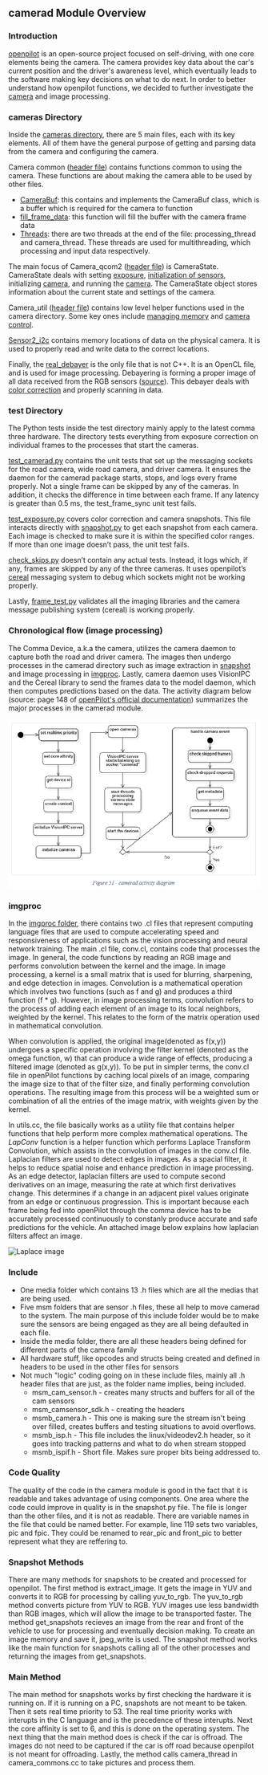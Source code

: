 ## camerad Module Overview
### Introduction
[openpilot](https://github.com/commaai/openpilot/blob/master/README.md) is an 
open-source project focused on self-driving, with one core elements being the 
camera. The camera provides key data about the car's current position and 
the driver's awareness level, which eventually leads to the software making key decisions
on what to do next. In order to better understand how openpilot functions, we decided
to further investigate the [camera](https://github.com/commaai/openpilot/tree/master/system/camerad) and image processing.

### cameras Directory
Inside the [cameras directory](https://github.com/commaai/openpilot/tree/master/system/camerad/cameras), there are 5 main files, each with its key elements. 
All of them have the general purpose of getting and parsing data from the camera 
and configuring the camera.

Camera common ([header file](https://github.com/commaai/openpilot/blob/master/system/camerad/cameras/camera_common.h)) contains functions common to using the camera. 
These functions are about making the camera able to be used by other files.
* [CameraBuf](https://github.com/commaai/openpilot/blob/master/system/camerad/cameras/camera_common.cc#L106): this contains and implements the CameraBuf class, which is a buffer 
which is required for the camera to function
* [fill_frame_data](https://github.com/commaai/openpilot/blob/master/system/camerad/cameras/camera_common.cc#L150): this function will fill the buffer with the camera frame data
* [Threads](https://github.com/commaai/openpilot/blob/master/system/camerad/cameras/camera_common.cc#L304): there are two threads at the end of the file: processing_thread and camera_thread. These threads are used for multithreading, which processing and input data respectively.

The main focus of Camera_qcom2 ([header file](https://github.com/commaai/openpilot/blob/master/system/camerad/cameras/camera_qcom2.h)) is CameraState. CameraState deals with 
setting [exposure](https://github.com/commaai/openpilot/blob/master/system/camerad/cameras/camera_qcom2.cc#L1036), 
[initialization of sensors](https://github.com/commaai/openpilot/blob/master/system/camerad/cameras/camera_qcom2.cc#L200), 
initializing [camera](https://github.com/commaai/openpilot/blob/master/system/camerad/cameras/camera_qcom2.cc#L589), and running the 
[camera](https://github.com/commaai/openpilot/blob/master/system/camerad/cameras/camera_qcom2.cc#L1249). The CameraState object stores information about the current state and 
settings of the camera.

Camera_util ([header file](https://github.com/commaai/openpilot/blob/master/system/camerad/cameras/camera_util.h)) contains low level helper functions used in the camera 
directory. Some key ones include [managing memory](https://github.com/commaai/openpilot/blob/master/system/camerad/cameras/camera_util.cc#L123) 
and [camera control](https://github.com/commaai/openpilot/blob/master/system/camerad/cameras/camera_util.cc#L12).

[Sensor2_i2c](https://github.com/commaai/openpilot/blob/master/system/camerad/cameras/sensor2_i2c.h) contains memory locations of data on the physical camera. It 
is used to properly read and write data to the correct locations.

Finally, the [real_debayer](https://github.com/commaai/openpilot/blob/master/system/camerad/cameras/real_debayer.cl) is the only file that is not C++. It is an OpenCL file, 
and is used for image processing. Debayering is forming a proper image of all data 
received from the RGB sensors ([source](https://www.altairastro.help/why_debayer_before_stacking/)). This debayer deals with [color correction](https://github.com/commaai/openpilot/blob/master/system/camerad/cameras/real_debayer.cl#L9) 
and properly scanning in data.

### test Directory
The Python tests inside the test directory mainly apply to the latest comma three hardware. The directory tests everything from exposure correction on individual frames to the processes that start the cameras. 

[test_camerad.py](https://github.com/commaai/openpilot/blob/master/system/camerad/test/test_camerad.py) contains the unit tests that set up the messaging sockets for the road camera, wide road camera, and driver camera. It ensures the daemon for the camerad package starts, stops, and logs every frame properly. Not a single frame can be skipped by any of the cameras. In addition, it checks the difference in time between each frame. If any latency is greater than 0.5 ms, the test_frame_sync unit test fails.

[test_exposure.py](https://github.com/commaai/openpilot/blob/master/system/camerad/test/test_exposure.py) covers color correction and camera snapshots. This file interacts directly with [snapshot.py](https://github.com/commaai/openpilot/blob/10085d1e3f61b472c4f25cd3e98d5ee83b40d4eb/system/camerad/snapshot/snapshot.py#L54) to get each snapshot from each camera. Each image is checked to make sure it is within the specified color ranges. If more than one image doesn’t pass, the unit test fails.

[check_skips.py](https://github.com/commaai/openpilot/blob/master/system/camerad/test/check_skips.py) doesn’t contain any actual tests. Instead, it logs which, if any, frames are skipped by any of the three cameras. It uses openpilot’s [cereal](https://github.com/commaai/cereal) messaging system to debug which sockets might not be working properly.

Lastly, [frame_test.py](https://github.com/commaai/openpilot/blob/master/system/camerad/test/frame_test.py) validates all the imaging libraries and the camera message publishing system (cereal) is working properly.

### Chronological flow (image processing)
The Comma Device, a.k.a the camera, utilizes the camera daemon to capture both the road and driver camera. The images then undergo processes in the camerad directory such as image extraction in [snapshot](https://github.com/commaai/openpilot/tree/master/system/camerad/snapshot) and image processing in [imgproc](https://github.com/commaai/openpilot/tree/master/system/camerad/imgproc). Lastly, camera daemon uses VisionIPC and the Cereal library to send the frames data to the model daemon, which then computes predictions based on the data. The activity diagram below (source: page 148 of [openPilot's official documentation](https://drive.google.com/file/d/1nZviAvcG8Iz8AEz0akSAZETB7JZ1dlkR/view?usp=sharing)) summarizes the major processes in the camerad module.

![camerad activity diagram](chronological-flowchart.png)

### imgproc
In the [imgproc folder](https://github.com/commaai/openpilot/tree/master/system/camerad/imgproc), there contains two .cl files that represent computing language files that are used to compute accelerating speed and responsiveness of applications such as the vision processing and neural network training. The main .cl file, conv.cl, contains code that processes the image. In general, the code functions by reading an RGB image and performs convolution between the kernel and the image. In image processing, a kernel is a small matrix that is used for blurring, sharpening, and edge detection in images. Convolution is a mathematical operation which involves two functions (such as f and g) and produces a third function (f \* g). However, in image processing terms, convolution refers to the process of adding each element of an image to its local neighbors, weighted by the kernel. This relates to the form of the matrix operation used in mathematical convolution.

When convolution is applied, the original image(denoted as f(x,y)) undergoes a specific operation involving the filter kernel (denoted as the omega function, w) that can produce a wide range of effects, producing a filtered image (denoted as g(x,y)). To be put in simpler terms, the conv.cl file in openPilot functions by caching local pixels of an image, comparing the image size to that of the filter size, and finally performing convolution operations. The resulting image from this process will be a weighted sum or combination of all the entries of the image matrix, with weights given by the kernel.

In utils.cc, the file basically works as a utility file that contains helper functions that help perform more complex mathematical operations. The *LapConv* function is a helper function which performs Laplace Transform Convolution, which assists in the convolution of images in the conv.cl file. Laplacian filters are used to detect edges in images. As a spacial filter, it helps to reduce spatial noise and enhance prediction in image processing. As an edge detector, laplacian filters are used to compute second derivatives on an image, measuring the rate at which first derivatives change. This determines if a change in an adjacent pixel values originate from an edge or continuous progression. This is important because each frame being fed into openPilot through the comma device has to be accurately processed continuously to constanly produce accurate and safe predictions for the vehicle. An attached image below explains how laplacian filters affect an image.

![Laplace image](laplace-image.png)

### Include
* One media folder which contains 13 .h files which are all the medias that are being used. 
* Five msm folders that are sensor .h files, these all help to move camerad to the system. The main purpose of this include folder would be to make sure the sensors are being engaged as they are all being defaulted in each file. 
* Inside the media folder, there are all these headers being defined for different parts of the camera family
* All hardware stuff, like opcodes and structs being created and defined in headers to be used in the other files for sensors
* Not much "logic" coding going on in these include files, mainly all .h header files that are just, as the folder name implies, being included.
    * msm_cam_sensor.h - creates many structs and buffers for all of the cam sensors
    * msm_camsensor_sdk.h - creating the headers
    * msmb_camera.h - This one is making sure the stream isn't being over filled, creates buffers and testing situations to avoid overflows.
    * msmb_isp.h - This file includes the linux/videodev2.h header, so it goes into tracking patterns and what to do when stream stopped
    * msmb_ispif.h - Short file. Makes sure proper bits being addressed to. 

### Code Quality
The quality of the code in the camera module is good in the fact that it is readable and takes advantage of using components. One area where the code could improve in quality is in the snapshot.py file. The file is longer than the other files, and it is not as readable. There are variable names in the file that could be named better. For example, line 119 sets two variables, pic and fpic. They could be renamed to rear_pic and front_pic to better represent what they are reffering to.

### Snapshot Methods
There are many methods for snapshots to be created and processed for openpilot. The first method is extract_image. It gets the image in YUV and converts it to RGB for processing by calling yuv_to_rgb. The yuv_to_rgb method converts picture from YUV to RGB. YUV images use less bandwidth than RGB images, which will allow the image to be transported faster. The method get_snapshots recieves an image from the rear and front of the vehicle to use for processing and eventually decision making. To create an image memory and save it, jpeg_write is used. The snapshot method works like the main function for snapshots calling all of the other processes and returning the images from get_snapshots.

### Main Method
The main method for snapshots works by first checking the hardware it is running on. If it is running on a PC, snapshots are not meant to be taken. Then it sets real time priority to 53. The real time priority works with interupts in the C language and is the precedence of these interupts. Next the core affinity is set to 6, and this is done on the operating system. The next thing that the main method does is check if the car is offroad. The images do not need to be captured if the car is off road because openpilot is not meant for offroading. Lastly, the method calls camera_thread in camera_commons.cc to take pictures and process them.